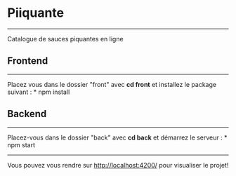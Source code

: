 # Piiquante
-----------
Catalogue de sauces piquantes en ligne  

## Frontend
-----------
Placez vous dans le dossier "front" avec __cd front__ et installez le package suivant :  * npm install  

## Backend
-----------
Placez-vous dans le dossier "back" avec __cd back__ et démarrez le serveur : * npm start  

-----------
Vous pouvez vous rendre sur [http://localhost:4200/](http://localhost:4200/) pour visualiser le projet! 

